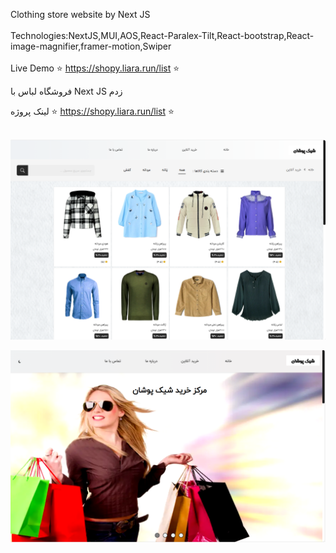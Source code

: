 Clothing store website by Next JS
<br>
</br>
Technologies:NextJS,MUI,AOS,React-Paralex-Tilt,React-bootstrap,React-image-magnifier,framer-motion,Swiper
<br>
</br>
Live Demo ⭐ https://shopy.liara.run/list ⭐

فروشگاه لباس با Next JS زدم

لینک پروژه ⭐ https://shopy.liara.run/list ⭐
<br>
</br>



![alt text](https://github.com/mohammadbaghani/Shopy-NextJS/blob/main/public/image.png)
 

![alt text](https://github.com/mohammadbaghani/Shopy-NextJS/blob/main/public/nbn.png)


